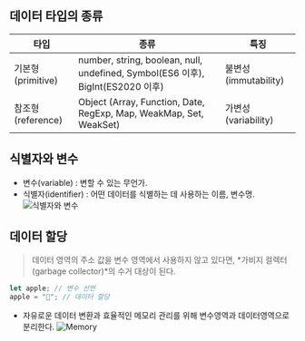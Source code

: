 ## 데이터 타입의 종류

| 타입              | 종류                                                                            | 특징                 |
| ----------------- | ------------------------------------------------------------------------------- | -------------------- |
| 기본형(primitive) | number, string, boolean, null, undefined, Symbol(ES6 이후), BigInt(ES2020 이후) | 불변성(immutability) |
| 참조형(reference) | Object (Array, Function, Date, RegExp, Map, WeakMap, Set, WeakSet)              | 가변성(variability)  |

## 식별자와 변수

- 변수(variable) : 변할 수 있는 무언가.
- 식별자(identifier) : 어떤 데이터를 식별하는 데 사용하는 이름, 변수명.
  ![식별자와 변수](/images/posts/javascript/variable.png "식별자는 'fruits'이고 '과일'이라는 변수를 담는다.")

## 데이터 할당

> 데이터 영역의 주소 값을 변수 영역에서 사용하지 않고 있다면, *가비지 컬렉터(garbage collector)*의 수거 대상이 된다.

```typescript
let apple; // 변수 선언
apple = "🍎"; // 데이터 할당
```

- 자유로운 데이터 변환과 효율적인 메모리 관리를 위해 변수영역과 데이터영역으로 분리한다.
  ![Memory](/images/posts/javascript/memory.png)
